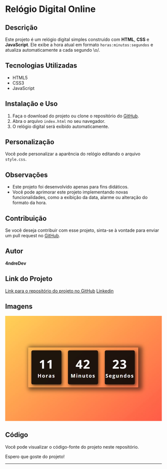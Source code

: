 # Relógio Digital Online

## Descrição

Este projeto é um relógio digital simples construído com **HTML**, **CSS** e **JavaScript**. Ele exibe a hora atual em formato `horas:minutos:segundos` e atualiza automaticamente a cada segundo \o/.

## Tecnologias Utilizadas

- HTML5
- CSS3
- JavaScript

## Instalação e Uso

1. Faça o download do projeto ou clone o repositório do [GitHub](https://github.com/DevAndreLuis/relogio-digital-online.git).
2. Abra o arquivo `index.html` no seu navegador.
3. O relógio digital será exibido automaticamente.

## Personalização

Você pode personalizar a aparência do relógio editando o arquivo `style.css`.

## Observações

- Este projeto foi desenvolvido apenas para fins didáticos.
- Você pode aprimorar este projeto implementando novas funcionalidades, como a exibição da data, alarme ou alteração do formato da hora.

## Contribuição

Se você deseja contribuir com esse projeto, sinta-se à vontade para enviar um pull request no [GitHub](https://github.com/DevAndreLuis/relogio-digital-online/pulls).

## Autor

**4ndreDev**

## Link do Projeto

[Link para o repositório do projeto no GitHub](https://github.com/DevAndreLuis/relogio-digital-online)
[Linkedin](https://www.linkedin.com/in/andr%C3%A9-luis-3073aa2ab/)

## Imagens

![Imagem do relógio digital](./assets/printsDoProjeto/Inicial.jpg)

## Código

Você pode visualizar o código-fonte do projeto neste repositório.

Espero que goste do projeto!

---


